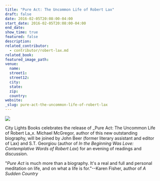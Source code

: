 ```yaml
---
title: "Pure Act: The Uncommon Life of Robert Lax"
draft: false
date: 2016-02-05T20:08:00-04:00
start_date: 2016-02-05T20:08:00-04:00
end_date:
show_time: true
featured: false
description:
related_contributor:
  - contributor/robert-lax.md
related_book:
featured_image_path:
venue:
  name:
  street1:
  street12:
  city:
  state:
  zip:
  country:
website:
_slug: pure-act-the-uncommon-life-of-robert-lax
---
```


[![](http://lh3.googleusercontent.com/w9AFl5W0cvhkrdoxj7DUTIS4kuRIO3ACKVJ-bg1lxo4i4Ax3_MdhXwUqOq0BTLkJtzvoIOcGcghosY0DW9DryboImZE=s1200)](/webhook-uploads/1454944409825/robert-lax-2.jpg)

City Lights Books celebrates the release of _Pure Act: The Uncommon Life of Robert La_x. Michael McGregor, author of this new outstanding biography, will be joined by John Beer (former literary assistant and editor of Lax) and S.T. Georgiou (author of _In the Beginning Was Love: Contemplative Words of Robert Lax_) for an evening of readings and discussion.

"_Pure Act_ is much more than a biography. It's a real and full and personal meditation on life, and on what a life is for."--Karen Fisher, author of _A Sudden Country_

